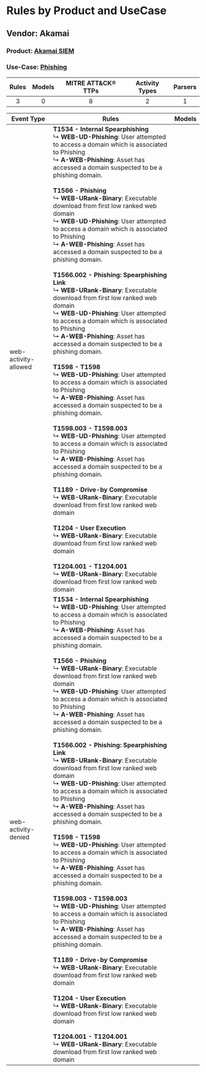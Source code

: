 Rules by Product and UseCase
============================
Vendor: Akamai
--------------
### Product: [Akamai SIEM](../ds_akamai_akamai_siem.md)
### Use-Case: [Phishing](../../../../UseCases/uc_phishing.md)

| Rules | Models | MITRE ATT&CK® TTPs | Activity Types | Parsers |
|:-----:|:------:|:------------------:|:--------------:|:-------:|
|   3   |   0    |         8          |       2        |    1    |

| Event Type    | Rules    | Models |
| ---- | ---- | ------ |
| web-activity-allowed | <b>T1534 - Internal Spearphishing</b><br> ↳ <b>WEB-UD-Phishing</b>: User attempted to access a domain which is associated to Phishing<br> ↳ <b>A-WEB-Phishing</b>: Asset has accessed a domain suspected to be a phishing domain.<br><br><b>T1566 - Phishing</b><br> ↳ <b>WEB-URank-Binary</b>: Executable download from first low ranked web domain<br> ↳ <b>WEB-UD-Phishing</b>: User attempted to access a domain which is associated to Phishing<br> ↳ <b>A-WEB-Phishing</b>: Asset has accessed a domain suspected to be a phishing domain.<br><br><b>T1566.002 - Phishing: Spearphishing Link</b><br> ↳ <b>WEB-URank-Binary</b>: Executable download from first low ranked web domain<br> ↳ <b>WEB-UD-Phishing</b>: User attempted to access a domain which is associated to Phishing<br> ↳ <b>A-WEB-Phishing</b>: Asset has accessed a domain suspected to be a phishing domain.<br><br><b>T1598 - T1598</b><br> ↳ <b>WEB-UD-Phishing</b>: User attempted to access a domain which is associated to Phishing<br> ↳ <b>A-WEB-Phishing</b>: Asset has accessed a domain suspected to be a phishing domain.<br><br><b>T1598.003 - T1598.003</b><br> ↳ <b>WEB-UD-Phishing</b>: User attempted to access a domain which is associated to Phishing<br> ↳ <b>A-WEB-Phishing</b>: Asset has accessed a domain suspected to be a phishing domain.<br><br><b>T1189 - Drive-by Compromise</b><br> ↳ <b>WEB-URank-Binary</b>: Executable download from first low ranked web domain<br><br><b>T1204 - User Execution</b><br> ↳ <b>WEB-URank-Binary</b>: Executable download from first low ranked web domain<br><br><b>T1204.001 - T1204.001</b><br> ↳ <b>WEB-URank-Binary</b>: Executable download from first low ranked web domain |        |
| web-activity-denied  | <b>T1534 - Internal Spearphishing</b><br> ↳ <b>WEB-UD-Phishing</b>: User attempted to access a domain which is associated to Phishing<br> ↳ <b>A-WEB-Phishing</b>: Asset has accessed a domain suspected to be a phishing domain.<br><br><b>T1566 - Phishing</b><br> ↳ <b>WEB-URank-Binary</b>: Executable download from first low ranked web domain<br> ↳ <b>WEB-UD-Phishing</b>: User attempted to access a domain which is associated to Phishing<br> ↳ <b>A-WEB-Phishing</b>: Asset has accessed a domain suspected to be a phishing domain.<br><br><b>T1566.002 - Phishing: Spearphishing Link</b><br> ↳ <b>WEB-URank-Binary</b>: Executable download from first low ranked web domain<br> ↳ <b>WEB-UD-Phishing</b>: User attempted to access a domain which is associated to Phishing<br> ↳ <b>A-WEB-Phishing</b>: Asset has accessed a domain suspected to be a phishing domain.<br><br><b>T1598 - T1598</b><br> ↳ <b>WEB-UD-Phishing</b>: User attempted to access a domain which is associated to Phishing<br> ↳ <b>A-WEB-Phishing</b>: Asset has accessed a domain suspected to be a phishing domain.<br><br><b>T1598.003 - T1598.003</b><br> ↳ <b>WEB-UD-Phishing</b>: User attempted to access a domain which is associated to Phishing<br> ↳ <b>A-WEB-Phishing</b>: Asset has accessed a domain suspected to be a phishing domain.<br><br><b>T1189 - Drive-by Compromise</b><br> ↳ <b>WEB-URank-Binary</b>: Executable download from first low ranked web domain<br><br><b>T1204 - User Execution</b><br> ↳ <b>WEB-URank-Binary</b>: Executable download from first low ranked web domain<br><br><b>T1204.001 - T1204.001</b><br> ↳ <b>WEB-URank-Binary</b>: Executable download from first low ranked web domain |        |